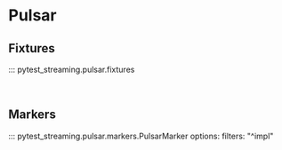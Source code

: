 # Pulsar

## Fixtures

::: pytest_streaming.pulsar.fixtures

&#160;

## Markers

::: pytest_streaming.pulsar.markers.PulsarMarker
options:
filters: "^impl"
